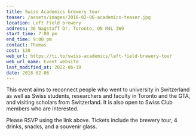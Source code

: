 ```yaml
---
title: Swiss Academics brewery tour
teaser: /assets/images/2018-02-06-academics-teaser.jpg
location: Left Field brewery
address: 36 Wagstaff Dr, Toronto, ON M4L 3W9
start_time: 7:00 pm
end_time: 9:00 pm
contact: Thomas
cost: $20
web_url: https://ti.to/swiss-academics/left-field-brewery-tour
web_url_name: Event website
last_modified_at: 2022-06-19
date: 2018-02-06
---
```


This event aims to reconnect people who went to university in Switzerland as
well as Swiss students, researchers and faculty in Toronto and the GTA, and
visiting scholars from Switzerland. It is also open to Swiss Club members who
are interested.

Please RSVP using the link above. Tickets include the brewery tour, 4 drinks,
snacks, and a souvenir glass.
